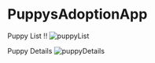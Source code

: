 # PuppysAdoptionApp

Puppy List !!
![puppyList](https://user-images.githubusercontent.com/61373662/109394386-c389de80-794c-11eb-9775-6dc44bdb3417.jpeg)


Puppy Details
![puppyDetails](https://user-images.githubusercontent.com/61373662/109394434-fcc24e80-794c-11eb-9768-a505c06b882c.jpeg)
